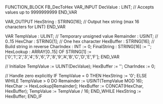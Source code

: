 FUNCTION_BLOCK FB_DecToHex
VAR_INPUT
    DecValue : LINT; // Accepts values up to 9999999999
END_VAR

VAR_OUTPUT
    HexString : STRING[16]; // Output hex string (max 16 characters for LINT)
END_VAR

VAR
    TempValue     : ULINT;               // Temporary unsigned value
    Remainder     : USINT;               // 0..15
    HexChar       : STRING[1];           // One hex character
    HexBuffer     : STRING[16];          // Build string in reverse
    CharIndex     : INT := 0;
    FinalString   : STRING[16] := '';
    HexLookup     : ARRAY[0..15] OF STRING[1] := 
        ['0','1','2','3','4','5','6','7','8','9','A','B','C','D','E','F'];
END_VAR

// Initialize
TempValue := ULINT(DecValue);
HexBuffer := '';
CharIndex := 0;

// Handle zero explicitly
IF TempValue = 0 THEN
    HexString := '0';
ELSE
    WHILE TempValue > 0 DO
        Remainder := USINT(TempValue MOD 16);
        HexChar := HexLookup[Remainder];
        HexBuffer := CONCAT(HexChar, HexBuffer);
        TempValue := TempValue / 16;
    END_WHILE
    HexString := HexBuffer;
END_IF
